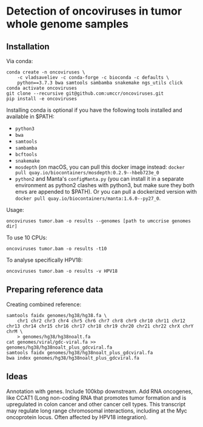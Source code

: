# Detection of oncoviruses in tumor whole genome samples

## Installation

Via conda:

```
conda create -n oncoviruses \
    -c vladsaveliev -c conda-forge -c bioconda -c defaults \
    python==3.7.3 bwa samtools sambamba snakemake ngs_utils click
conda activate oncoviruses
git clone --recursive git@github.com:umccr/oncoviruses.git
pip install -e oncoviruses
```

Installing conda is optional if you have the following tools installed and available in $PATH:

- `python3`
- `bwa`
- `samtools`
- `sambamba`
- `bcftools`
- `snakemake`
- `mosdepth` (on macOS, you can pull this docker image instead: `docker pull quay.io/biocontainers/mosdepth:0.2.9--hbeb723e_0`
- `python2` and Manta's `configManta.py` (you can install it in a separate environment as python2 clashes with python3, but make sure they both envs are appended to $PATH). Or you can pull a dockerized version with `docker pull quay.io/biocontainers/manta:1.6.0--py27_0`.

Usage:

```
oncoviruses tumor.bam -o results --genomes [path to umccrise genomes dir]
```

To use 10 CPUs:

```
oncoviruses tumor.bam -o results -t10
```

To analyse specifically HPV18:

```
oncoviruses tumor.bam -o results -v HPV18
```


## Preparing reference data

Creating combined reference:

```
samtools faidx genomes/hg38/hg38.fa \
    chr1 chr2 chr3 chr4 chr5 chr6 chr7 chr8 chr9 chr10 chr11 chr12 chr13 chr14 chr15 chr16 chr17 chr18 chr19 chr20 chr21 chr22 chrX chrY chrM \
    > genomes/hg38/hg38noalt.fa
cat genomes/viral/gdc-viral.fa >> genomes/hg38/hg38noalt_plus_gdcviral.fa
samtools faidx genomes/hg38/hg38noalt_plus_gdcviral.fa
bwa index genomes/hg38/hg38noalt_plus_gdcviral.fa
```


## Ideas

Annotation with genes. Include 100kbp downstream. Add RNA oncogenes, like CCAT1 (Long non-coding RNA that promotes tumor formation and is upregulated in colon cancer and other cancer cell types. This transcript may regulate long range chromosomal interactions, including at the Myc oncoprotein locus. Often affected by HPV18 integration).









